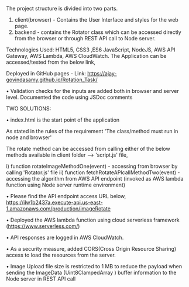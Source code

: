 The project structure is divided into two parts.

1. client(browser) - Contains the User Interface and styles for the web page.
2. backend - contains the Rotator class which can be accessed directly from the browser or through REST API call to Node server.

Technologies Used:
HTML5, CSS3 ,ES6 JavaScript, NodeJS, AWS API Gateway, AWS Lambda, AWS CloudWatch.
The Application can be accessed/tested from the below link,

Deployed in GitHub pages - Link: https://ajay-govindasamy.github.io/Rotation_Task/

• Validation checks for the inputs are added both in browser and server level. Documented the code using JSDoc comments

TWO SOLUTIONS:

• index.html is the start point of the application

As stated in the rules of the requirement 'The class/method must run in node and browser'

The rotate method can be accessed from calling either of the below methods available in client folder --> 'script.js' file,

i) function rotateImageMethodOne(event) - accessing from browser by calling 'Rotator.js' file
ii) function fetchRotateAPIcallMethodTwo(event) - accessing the algorithm from AWS API endpoint (invoked as AWS lambda function using Node server runtime environment)

• Please find the API endpoint access URL below,
https://ilw1b2437a.execute-api.us-east-1.amazonaws.com/production/imageRotate

• Deployed the AWS lambda function using cloud serverless framework (https://www.serverless.com/)

• API responses are logged in AWS CloudWatch.

• As a security measure, added CORS(Cross Origin Resource Sharing) access to load the resources from the server.

• Image Upload file size is restricted to 1 MB to reduce the payload when sending the ImageData (Uint8ClampedArray ) buffer information to the Node server in REST API call
